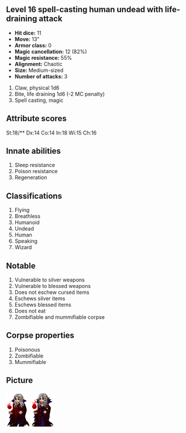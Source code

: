 ## Level 16 spell-casting human undead with life-draining attack

- **Hit dice:** 11
- **Move:** 13"
- **Armor class:** 0
- **Magic cancellation:** 12 (82%)
- **Magic resistance:** 55%
- **Alignment:** Chaotic
- **Size:** Medium-sized
- **Number of attacks:** 3
1. Claw, physical 1d6
2. Bite, life draining 1d6 (-2 MC penalty)
3. Spell casting, magic

## Attribute scores

St:18/** Dx:14 Co:14 In:18 Wi:15 Ch:16

## Innate abilities

1. Sleep resistance
2. Poison resistance
3. Regeneration

## Classifications

1. Flying
2. Breathless
3. Humanoid
4. Undead
5. Human
6. Speaking
7. Wizard

## Notable

1. Vulnerable to silver weapons
2. Vulnerable to blessed weapons
3. Does not eschew cursed items
4. Eschews silver items
5. Eschews blessed items
6. Does not eat
7. Zombifiable and mummifiable corpse

## Corpse properties

1. Poisonous
2. Zombifiable
3. Mummifiable

## Picture

![Vampire mage](https://github.com/hyvanmielenpelit/GnollHackTileSet/blob/main/Monsters/vampire_mage/vampire_mage.png?raw=true) ![Vampire mage](https://github.com/hyvanmielenpelit/GnollHackTileSet/blob/main/Monsters/vampire_mage/vampire_mage_female.png?raw=true)
